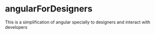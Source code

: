 # angularForDesigners
This is a simplification of angular specially to designers and interact with developers 
